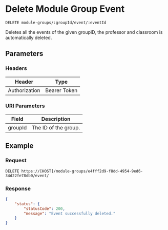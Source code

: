# Delete Module Group Event

    DELETE module-groups/:groupId/event/:eventId
    
Deletes all the events of the given groupID, the professor and classroom is automatically deleted.

## Parameters

### Headers
Header | Type
--- | ---
Authorization | Bearer Token

### URI Parameters
Field | Description
--- | ---
groupId | The ID of the group.

## Example
### Request

    DELETE https://[HOST]/module-groups/e4fff2d9-f8dd-4954-9ed6-34d22fe78db0/event/
### Response
``` json
{
    "status": {
        "statusCode": 200,
        "message": "Event successfully deleted."
    }
}
```
